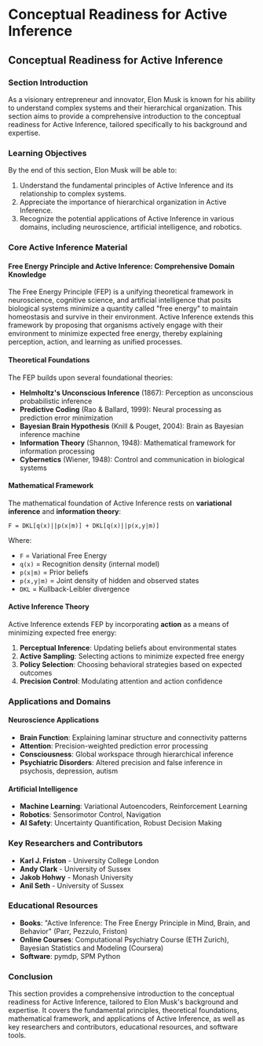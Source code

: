 # Conceptual Readiness for Active Inference

## Conceptual Readiness for Active Inference

### Section Introduction

As a visionary entrepreneur and innovator, Elon Musk is known for his ability to understand complex systems and their hierarchical organization. This section aims to provide a comprehensive introduction to the conceptual readiness for Active Inference, tailored specifically to his background and expertise.

### Learning Objectives

By the end of this section, Elon Musk will be able to:

1. Understand the fundamental principles of Active Inference and its relationship to complex systems.
2. Appreciate the importance of hierarchical organization in Active Inference.
3. Recognize the potential applications of Active Inference in various domains, including neuroscience, artificial intelligence, and robotics.

### Core Active Inference Material

#### Free Energy Principle and Active Inference: Comprehensive Domain Knowledge

The Free Energy Principle (FEP) is a unifying theoretical framework in neuroscience, cognitive science, and artificial intelligence that posits biological systems minimize a quantity called "free energy" to maintain homeostasis and survive in their environment. Active Inference extends this framework by proposing that organisms actively engage with their environment to minimize expected free energy, thereby explaining perception, action, and learning as unified processes.

#### Theoretical Foundations

The FEP builds upon several foundational theories:

* **Helmholtz's Unconscious Inference** (1867): Perception as unconscious probabilistic inference
* **Predictive Coding** (Rao & Ballard, 1999): Neural processing as prediction error minimization
* **Bayesian Brain Hypothesis** (Knill & Pouget, 2004): Brain as Bayesian inference machine
* **Information Theory** (Shannon, 1948): Mathematical framework for information processing
* **Cybernetics** (Wiener, 1948): Control and communication in biological systems

#### Mathematical Framework

The mathematical foundation of Active Inference rests on **variational inference** and **information theory**:

```mathematical
F = DKL[q(x)||p(x|m)] + DKL[q(x)||p(x,y|m)]
```

Where:

* `F` = Variational Free Energy
* `q(x)` = Recognition density (internal model)
* `p(x|m)` = Prior beliefs
* `p(x,y|m)` = Joint density of hidden and observed states
* `DKL` = Kullback-Leibler divergence

#### Active Inference Theory

Active Inference extends FEP by incorporating **action** as a means of minimizing expected free energy:

1. **Perceptual Inference**: Updating beliefs about environmental states
2. **Active Sampling**: Selecting actions to minimize expected free energy
3. **Policy Selection**: Choosing behavioral strategies based on expected outcomes
4. **Precision Control**: Modulating attention and action confidence

### Applications and Domains

#### Neuroscience Applications

* **Brain Function**: Explaining laminar structure and connectivity patterns
* **Attention**: Precision-weighted prediction error processing
* **Consciousness**: Global workspace through hierarchical inference
* **Psychiatric Disorders**: Altered precision and false inference in psychosis, depression, autism

#### Artificial Intelligence

* **Machine Learning**: Variational Autoencoders, Reinforcement Learning
* **Robotics**: Sensorimotor Control, Navigation
* **AI Safety**: Uncertainty Quantification, Robust Decision Making

### Key Researchers and Contributors

* **Karl J. Friston** - University College London
* **Andy Clark** - University of Sussex
* **Jakob Hohwy** - Monash University
* **Anil Seth** - University of Sussex

### Educational Resources

* **Books**: "Active Inference: The Free Energy Principle in Mind, Brain, and Behavior" (Parr, Pezzulo, Friston)
* **Online Courses**: Computational Psychiatry Course (ETH Zurich), Bayesian Statistics and Modeling (Coursera)
* **Software**: pymdp, SPM Python

### Conclusion

This section provides a comprehensive introduction to the conceptual readiness for Active Inference, tailored to Elon Musk's background and expertise. It covers the fundamental principles, theoretical foundations, mathematical framework, and applications of Active Inference, as well as key researchers and contributors, educational resources, and software tools.